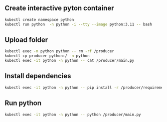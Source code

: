## Create interactive pyton container
``` bash
kubectl create namespace python
kubectl run python  -n python -i --tty --image python:3.11 -- bash 
```

## Upload folder
```bash
kubectl exec -n python python -- rm -rf /producer
kubectl cp producer python:/ -n python
kubectl exec -it python -n python -- cat /producer/main.py
```

## Install dependencies
```bash
kubectl exec -it python -n python -- pip install -r /producer/requirements.txt
```

## Run python 
```bash
kubectl exec -it python -n python -- python /producer/main.py
```

